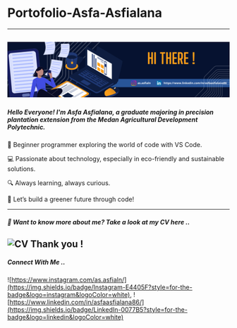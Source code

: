 # Portofolio-Asfa-Asfialana
---
![headergithub](https://github.com/Asfa-Asfialana/portofolio-Asfa-Asfialana/blob/main/Header%20github.png)
---
##### Hello Everyone! I'm Asfa Asfialana, a graduate majoring in precision plantation extension from the Medan Agricultural Development Polytechnic.
🌱 Beginner programmer exploring the world of code with VS Code.

💻 Passionate about technology, especially in eco-friendly and sustainable solutions.

🔍 Always learning, always curious.

🚀 Let’s build a greener future through code!

---
##### 👋 Want to know more about me? Take a look at my CV here ..
![CV](https://github.com/Asfa-Asfialana/portofolio-Asfa-Asfialana/tree/main/CV-PDF)
Thank you !
---
##### Connect With Me ..

![https://www.instagram.com/as.asfialn/](https://img.shields.io/badge/Instagram-E4405F?style=for-the-badge&logo=instagram&logoColor=white), ![https://www.linkedin.com/in/asfaasfialana86/](https://img.shields.io/badge/LinkedIn-0077B5?style=for-the-badge&logo=linkedin&logoColor=white)

